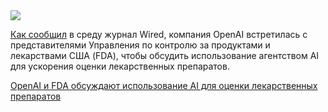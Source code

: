<!--2025-05-08 13:30:38-->
<div class="yb">
  <div class="rss habr"><img src="https://habrastorage.org/getpro/habr/upload_files/0c3/96a/9dd/0c396a9ddcf032ebaa8836ec7eb9c8d7.jpg" /><p><a href="https://www.wired.com/story/openai-fda-doge-ai-drug-evaluation/">Как сообщил</a>&nbsp;в среду журнал Wired,&nbsp;компания OpenAI встретилась с представителями Управления по контролю за продуктами и лекарствами США (FDA), чтобы обсудить использование агентством AI для ускорения оценки лекарственных препаратов.</p> <a... <p class="titl"><a href="https://habr.com/ru/companies/bothub/news/907928/?utm_source=habrahabr&utm_medium=rss&utm_campaign=907928">OpenAI и FDA обсуждают использование AI для оценки лекарственных препаратов</a></p></div>
</div>
